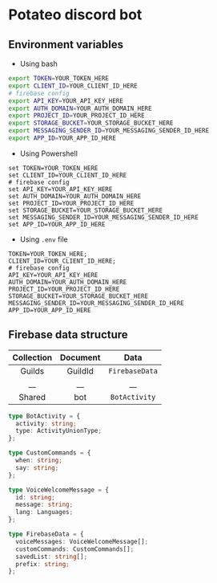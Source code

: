 # Potateo discord bot

## Environment variables

- Using bash

```bash
export TOKEN=YOUR_TOKEN_HERE
export CLIENT_ID=YOUR_CLIENT_ID_HERE
# firebase config
export API_KEY=YOUR_API_KEY_HERE
export AUTH_DOMAIN=YOUR_AUTH_DOMAIN_HERE
export PROJECT_ID=YOUR_PROJECT_ID_HERE
export STORAGE_BUCKET=YOUR_STORAGE_BUCKET_HERE
export MESSAGING_SENDER_ID=YOUR_MESSAGING_SENDER_ID_HERE
export APP_ID=YOUR_APP_ID_HERE
```

- Using Powershell

```pwsh
set TOKEN=YOUR_TOKEN_HERE
set CLIENT_ID=YOUR_CLIENT_ID_HERE
# firebase config
set API_KEY=YOUR_API_KEY_HERE
set AUTH_DOMAIN=YOUR_AUTH_DOMAIN_HERE
set PROJECT_ID=YOUR_PROJECT_ID_HERE
set STORAGE_BUCKET=YOUR_STORAGE_BUCKET_HERE
set MESSAGING_SENDER_ID=YOUR_MESSAGING_SENDER_ID_HERE
set APP_ID=YOUR_APP_ID_HERE
```

- Using `.env` file

```pwsh
TOKEN=YOUR_TOKEN_HERE;
CLIENT_ID=YOUR_CLIENT_ID_HERE;
# firebase config
API_KEY=YOUR_API_KEY_HERE
AUTH_DOMAIN=YOUR_AUTH_DOMAIN_HERE
PROJECT_ID=YOUR_PROJECT_ID_HERE
STORAGE_BUCKET=YOUR_STORAGE_BUCKET_HERE
MESSAGING_SENDER_ID=YOUR_MESSAGING_SENDER_ID_HERE
APP_ID=YOUR_APP_ID_HERE
```

## Firebase data structure

| Collection | Document |      Data      |
| :--------: | :------: | :------------: |
|   Guilds   | GuildId  | `FirebaseData` |
|    \_\_    |   \_\_   |      \_\_      |
|   Shared   |   bot    | `BotActivity`  |

```ts
type BotActivity = {
  activity: string;
  type: ActivityUnionType;
};

type CustomCommands = {
  when: string;
  say: string;
};

type VoiceWelcomeMessage = {
  id: string;
  message: string;
  lang: Languages;
};

type FirebaseData = {
  voiceMessages: VoiceWelcomeMessage[];
  customCommands: CustomCommands[];
  savedList: string[];
  prefix: string;
};
```
